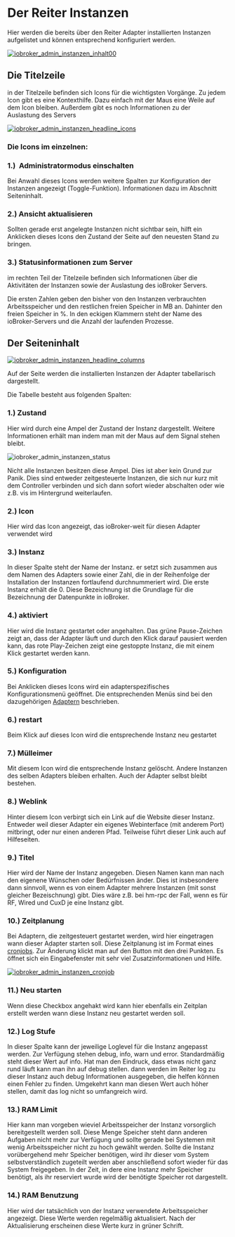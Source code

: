 # Der Reiter Instanzen

Hier werden die bereits über den Reiter Adapter installierten Instanzen aufgelistet und können entsprechend konfiguriert werden.

<span style="line-height: 1.5;"></span>

[![iobroker_admin_instanzen_inhalt00](img/ioBroker_Admin_Instanzen_Inhalt00.jpg)](img/ioBroker_Admin_Instanzen_Inhalt00.jpg)

## Die Titelzeile

in der Titelzeile befinden sich Icons für die wichtigsten Vorgänge. Zu jedem Icon gibt es eine Kontexthilfe. Dazu einfach mit der Maus eine Weile auf dem Icon bleiben. Außerdem gibt es noch Informationen zu der Auslastung des Servers

[![iobroker_admin_instanzen_headline_icons](img/ioBroker_Admin_Instanzen_Headline_Icons-e1476803621402.jpg)](img/ioBroker_Admin_Instanzen_Headline_Icons-e1476803621402.jpg)

### **Die Icons im einzelnen:**

### **1.)  Administratormodus einschalten**

Bei Anwahl dieses Icons werden weitere Spalten zur Konfiguration der Instanzen angezeigt (Toggle-Funktion). Informationen dazu im Abschnitt Seiteninhalt.

### **2.) Ansicht aktualisieren**

Sollten gerade erst angelegte Instanzen nicht sichtbar sein, hilft ein Anklicken dieses Icons den Zustand der Seite auf den neuesten Stand zu bringen.

### **3.) Statusinformationen zum Server**

im rechten Teil der Titelzeile befinden sich Informationen über die Aktivitäten der Instanzen sowie der Auslastung des ioBroker Servers.

Die ersten Zahlen geben den bisher von den Instanzen verbrauchten Arbeitsspeicher und den restlichen freien Speicher in MB an. Dahinter den freien Speicher in %. In den eckigen Klammern steht der Name des ioBroker-Servers und die Anzahl der laufenden Prozesse.

## Der Seiteninhalt

[![iobroker_admin_instanzen_headline_columns](img/ioBroker_Admin_Instanzen_Headline_Columns.jpg)](img/ioBroker_Admin_Instanzen_Headline_Columns.jpg)

Auf der Seite werden die installierten Instanzen der Adapter tabellarisch dargestellt.

Die Tabelle besteht aus folgenden Spalten:

### **1.) Zustand**

Hier wird durch eine Ampel der Zustand der Instanz dargestellt. Weitere Informationen erhält man indem man mit der Maus auf dem Signal stehen bleibt.

![iobroker_admin_instanzen_status](http://www.iobroker.net/wp-content/uploads//ioBroker_Admin_Instanzen_Status.jpg)

Nicht alle Instanzen besitzen diese Ampel. Dies ist aber kein Grund zur Panik. Dies sind entweder zeitgesteuerte Instanzen, die sich nur kurz mit dem Controller verbinden und sich dann sofort wieder abschalten oder wie z.B. vis im Hintergrund weiterlaufen.

### **2.) Icon**

Hier wird das Icon angezeigt, das ioBroker-weit für diesen Adapter verwendet wird

### **3.) Instanz**

In dieser Spalte steht der Name der Instanz. er setzt sich zusammen aus dem Namen des Adapters sowie einer Zahl, die in der Reihenfolge der Installation der Instanzen fortlaufend durchnummeriert wird. Die erste Instanz erhält die 0\. Diese Bezeichnung ist die Grundlage für die Bezeichnung der Datenpunkte in ioBroker.

### 4.) aktiviert

Hier wird die Instanz gestartet oder angehalten. Das grüne Pause-Zeichen zeigt an, dass der Adapter läuft und durch den Klick darauf pausiert werden kann, das rote Play-Zeichen zeigt eine gestoppte Instanz, die mit einem Klick gestartet werden kann.

### **5.) Konfiguration**

Bei Anklicken dieses Icons wird ein adapterspezifisches Konfigurationsmenü geöffnet. Die entsprechenden Menüs sind bei den dazugehörigen [Adaptern](http://www.iobroker.net/?page_id=2236&lang=de) beschrieben.

### **6.) restart**

Beim Klick auf dieses Icon wird die entsprechende Instanz neu gestartet

### **7.) Mülleimer**

Mit diesem Icon wird die entsprechende Instanz gelöscht. Andere Instanzen des selben Adapters bleiben erhalten. Auch der Adapter selbst bleibt bestehen.

### **8.) Weblink**

Hinter diesem Icon verbirgt sich ein Link auf die Website dieser Instanz. Entweder weil dieser Adapter ein eigenes Webinterface (mit anderem Port) mitbringt, oder nur einen anderen Pfad. Teilweise führt dieser Link auch auf Hilfeseiten.

### **9.) Titel**

Hier wird der Name der Instanz angegeben. Diesen Namen kann man nach den eigenene Wünschen oder Bedürfnissen änder. Dies ist insbesondere dann sinnvoll, wenn es von einem Adapter mehrere Instanzen (mit sonst gleicher Bezeischnung) gibt. Dies wäre z.B. bei hm-rpc der Fall, wenn es für RF, Wired und CuxD je eine Instanz gibt.

### **10.) Zeitplanung**

Bei Adaptern, die zeitgesteuert gestartet werden, wird hier eingetragen wann dieser Adapter starten soll. Diese Zeitplanung ist im Format eines [cronjobs](https://de.wikipedia.org/wiki/Cron#Beispiele). Zur Änderung klickt man auf den Button mit den drei Punkten. Es öffnet sich ein Eingabefenster mit sehr viel Zusatzinformationen und Hilfe.

[![iobroker_admin_instanzen_cronjob](img/ioBroker_Admin_Instanzen_Cronjob.jpg)](img/ioBroker_Admin_Instanzen_Cronjob.jpg)

### **11.) Neu starten**

Wenn diese Checkbox angehakt wird kann hier ebenfalls ein Zeitplan erstellt werden wann diese Instanz neu gestartet werden soll.

### **12.) Log Stufe**

In dieser Spalte kann der jeweilige Loglevel für die Instanz angepasst werden. Zur Verfügung stehen debug, info, warn und error. Standardmäßig steht dieser Wert auf info. Hat man den Eindruck, dass etwas nicht ganz rund läuft kann man ihn auf debug stellen. dann werden im Reiter log zu dieser Instanz auch debug Informationen ausgegeben, die helfen können einen Fehler zu finden. Umgekehrt kann man diesen Wert auch höher stellen, damit das log nicht so umfangreich wird.

### **13.) RAM Limit**

Hier kann man vorgeben wieviel Arbeitsspeicher der Instanz vorsorglich bereitgestellt werden soll. Diese Menge Speicher steht dann anderen Aufgaben nicht mehr zur Verfügung und sollte gerade bei Systemen mit wenig Arbeitsspeicher nicht zu hoch gewählt werden. Sollte die Instanz vorübergehend mehr Speicher benötigen, wird ihr dieser vom System selbstverständlich zugeteilt werden aber anschließend sofort wieder für das System freigegeben. In der Zeit, in dere eine Instanz mehr Speicher benötigt, als ihr reserviert wurde wird der benötigte Speicher rot dargestellt.

### 14.) RAM Benutzung

Hier wird der tatsächlich von der Instanz verwendete Arbeitsspeicher angezeigt. Diese Werte werden regelmäßig aktualisiert. Nach der Aktualisierung erscheinen diese Werte kurz in grüner Schrift.